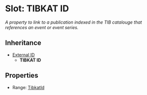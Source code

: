 # Slot: TIBKAT ID
_A property to link to a publication indexed in the TIB catalouge that references an event or event series._




## Inheritance

* [External ID](external_id.md)
    * **TIBKAT ID**



## Properties

 * Range: [TibkatId](TibkatId.md)








